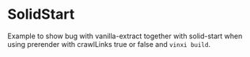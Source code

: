 # SolidStart

Example to show bug with vanilla-extract together with solid-start when using prerender with crawlLinks true or false and `vinxi build`.